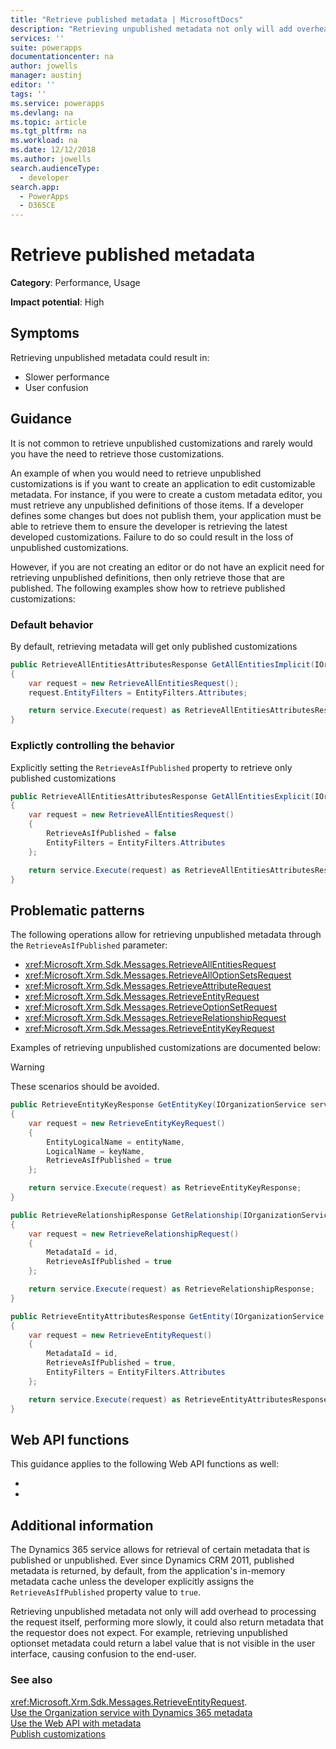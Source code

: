 ```yaml
---
title: "Retrieve published metadata | MicrosoftDocs"
description: "Retrieving unpublished metadata not only will add overhead to processing the request itself, performing more slowly, it could also return metadata that the requestor does not expect."
services: ''
suite: powerapps
documentationcenter: na
author: jowells
manager: austinj
editor: ''
tags: ''
ms.service: powerapps
ms.devlang: na
ms.topic: article
ms.tgt_pltfrm: na
ms.workload: na
ms.date: 12/12/2018
ms.author: jowells
search.audienceType: 
  - developer
search.app: 
  - PowerApps
  - D365CE
---
```

# Retrieve published metadata

**Category**: Performance, Usage

**Impact potential**: High

<a name='symptoms'></a>

## Symptoms

Retrieving unpublished metadata could result in:

- Slower performance
- User confusion

<a name='guidance'></a>

## Guidance

It is not common to retrieve unpublished customizations and rarely would you have the need to retrieve those customizations.

An example of when you would need to retrieve unpublished customizations is if you want to create an application to edit customizable metadata.  For instance, if you were to create a custom metadata editor, you must retrieve any unpublished definitions of those items. If a developer defines some changes but does not publish them, your application must be able to retrieve them to ensure the developer is retrieving the latest developed customizations. Failure to do so could result in the loss of unpublished customizations.

However, if you are not creating an editor or do not have an explicit need for retrieving unpublished definitions, then only retrieve those that are published. The following examples show how to retrieve published customizations:

### Default behavior

By default, retrieving metadata will get only published customizations

```csharp
public RetrieveAllEntitiesAttributesResponse GetAllEntitiesImplicit(IOrganizationService service)
{
    var request = new RetrieveAllEntitiesRequest();
    request.EntityFilters = EntityFilters.Attributes;

    return service.Execute(request) as RetrieveAllEntitiesAttributesResponse;
}
```

### Explictly controlling the behavior

Explicitly setting the `RetrieveAsIfPublished` property to retrieve only published customizations

```csharp
public RetrieveAllEntitiesAttributesResponse GetAllEntitiesExplicit(IOrganizationService service)
{
    var request = new RetrieveAllEntitiesRequest()
    {
        RetrieveAsIfPublished = false
        EntityFilters = EntityFilters.Attributes
    };

    return service.Execute(request) as RetrieveAllEntitiesAttributesResponse;
}
```

<a name='problem'></a>

## Problematic patterns

The following operations allow for retrieving unpublished metadata through the `RetrieveAsIfPublished` parameter:

- <xref:Microsoft.Xrm.Sdk.Messages.RetrieveAllEntitiesRequest>
- <xref:Microsoft.Xrm.Sdk.Messages.RetrieveAllOptionSetsRequest>
- <xref:Microsoft.Xrm.Sdk.Messages.RetrieveAttributeRequest>
- <xref:Microsoft.Xrm.Sdk.Messages.RetrieveEntityRequest>
- <xref:Microsoft.Xrm.Sdk.Messages.RetrieveOptionSetRequest>
- <xref:Microsoft.Xrm.Sdk.Messages.RetrieveRelationshipRequest>
- <xref:Microsoft.Xrm.Sdk.Messages.RetrieveEntityKeyRequest>

Examples of retrieving unpublished customizations are documented below:

> [!WARNING]
> These scenarios should be avoided.

```csharp
public RetrieveEntityKeyResponse GetEntityKey(IOrganizationService service, string entityName, string keyName)
{
    var request = new RetrieveEntityKeyRequest()
    {
        EntityLogicalName = entityName,
        LogicalName = keyName,
        RetrieveAsIfPublished = true
    };

    return service.Execute(request) as RetrieveEntityKeyResponse;
}

public RetrieveRelationshipResponse GetRelationship(IOrganizationService service, Guid id)
{
    var request = new RetrieveRelationshipRequest()
    {
        MetadataId = id,
        RetrieveAsIfPublished = true
    };

    return service.Execute(request) as RetrieveRelationshipResponse;
}

public RetrieveEntityAttributesResponse GetEntity(IOrganizationService service, Guid id)
{
    var request = new RetrieveEntityRequest()
    {
        MetadataId = id,
        RetrieveAsIfPublished = true,
        EntityFilters = EntityFilters.Attributes
    };

    return service.Execute(request) as RetrieveEntityAttributesResponse;
}
```

## Web API functions

This guidance applies to the following Web API functions as well:

- <xref href="Microsoft.Dynamics.CRM.RetrieveAllEntities?text=RetrieveAllEntities Function" />
- <xref href="Microsoft.Dynamics.CRM.RetrieveEntity?text=RetrieveEntity Function" />

<a name='additional'></a>

## Additional information

The Dynamics 365 service allows for retrieval of certain metadata that is published or unpublished. Ever since Dynamics CRM 2011, published metadata is returned, by default, from the application's in-memory metadata cache unless the developer explicitly assigns the `RetrieveAsIfPublished` property value to `true`.

Retrieving unpublished metadata not only will add overhead to processing the request itself, performing more slowly, it could also return metadata that the requestor does not expect. For example, retrieving unpublished optionset metadata could return a label value that is not visible in the user interface, causing confusion to the end-user.

<a name='seealso'></a>

### See also

<xref:Microsoft.Xrm.Sdk.Messages.RetrieveEntityRequest>.<xref href="Microsoft.Xrm.Sdk.Messages.RetrieveEntityRequest.RetrieveAsIfPublished?text=RetrieveAsIfPublished Property" /><br />
[Use the Organization service with Dynamics 365 metadata](/dynamics365/customer-engagement/developer/org-service/use-organization-service-metadata)<br />
[Use the Web API with metadata](/dynamics365/customer-engagement/developer/webapi/use-web-api-metadata)<br />
[Publish customizations](/dynamics365/customer-engagement/developer/customize-dev/publish-customizations#retrieving-unpublished-metadata)